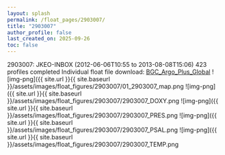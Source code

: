 ```yaml
---
layout: splash
permalink: /float_pages/2903007/
title: "2903007"
author_profile: false
last_created_on: 2025-09-26
toc: false
---
```

 
2903007: JKEO-INBOX (2012-06-06T10:55 to 2013-08-08T15:06)
423 profiles completed
Individual float file download: [BGC_Argo_Plus_Global](https://ftp.soest.hawaii.edu/bgc_argo_plus/Individual_Floats/outliers_removed/2903007_Sprof_processed.nc)
![img-png]({{ site.url }}{{ site.baseurl }}/assets/images/float_figures/2903007/01_2903007_map.png
![img-png]({{ site.url }}{{ site.baseurl }}/assets/images/float_figures/2903007/2903007_DOXY.png
![img-png]({{ site.url }}{{ site.baseurl }}/assets/images/float_figures/2903007/2903007_PRES.png
![img-png]({{ site.url }}{{ site.baseurl }}/assets/images/float_figures/2903007/2903007_PSAL.png
![img-png]({{ site.url }}{{ site.baseurl }}/assets/images/float_figures/2903007/2903007_TEMP.png

